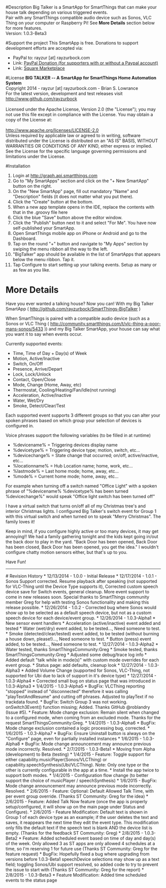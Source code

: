 #Description
Big Talker is a SmartApp for SmartThings that can make your house talk depending on various triggered events. <br />
Pair with any SmartThings compatible audio device such as Sonos, VLC Thing on your computer or Raspberry Pi!  See <b>More Details</b> section below for more features.<br />
Version: 1.0.3-Beta3 <br />

#Support the project
 This SmartApp is free. Donations to support development efforts are accepted via:
 * PayPal to: rayzur [at] rayzurbock.com
 * Link: <a href='https://www.paypal.com/cgi-bin/webscr?cmd=_s-xclick&hosted_button_id=WKB9N9MPUGTZS'>PayPal Donation (for supporters with or without a Paypal account)</a>
 * Link: <a href='https://squareup.com/market/brian-lowrance#category-a58f6ff3-7380-471b-8432-7e5881654e2c'>Square Marketplace</a>

#License
**BIG TALKER -- A SmartApp for SmartThings Home Automation System** <br />
Copyright 2014 - rayzur [at] rayzurbock.com - Brian S. Lowrance <br />
For the latest version, development and test releases visit http://www.github.com/rayzurbock <br />
<br />
Licensed under the Apache License, Version 2.0 (the "License"); you may not use this file except in compliance with the  License. You may obtain a copy of the License at: <br/>
<br />
http://www.apache.org/licenses/LICENSE-2.0 <br />
Unless required by applicable law or agreed to in writing, software distributed under the License is distributed on an "AS IS" BASIS, WITHOUT WARRANTIES OR CONDITIONS OF ANY KIND, either express or implied. See the License for the specific language governing permissions and limitations under the License. <br/>

#Installation
1. Login at <a href=http://graph.api.smartthings.com>http://graph.api.smartthings.com</a>
2. Go to "My SmartApps" section and click on the "+ New SmartApp" button on the right.
3. On the "New SmartApp" page, fill out mandatory "Name" and "Description" fields (it does not matter what you put there).
4. Click the "Create" button at the bottom.
5. When a new app template opens in the IDE, replace the contents with that in the .groovy file here
6. Click the blue "Save" button above the editor window.
7. Click the "Publish" button next to it and select "For Me". You have now self-published your SmartApp.
8. Open SmartThings mobile app on iPhone or Android and go to the Dashboard.
9. Tap on the round "+" button and navigate to "My Apps" section by swiping the menu ribbon all the way to the left.
10. "BigTalker" app should be available in the list of SmartApps that appears below the menu ribbon. Tap it.
11. Tap Configure to start setting up your talking events.  Setup as many or as few as you like.

# More Details
Have you ever wanted a talking house? Now you can! With my Big Talker SmartApp ( http://github.com/rayzurbock/SmartThings-BigTalker )

When SmartThings is paired with a compatible audio device (such as a Sonos or VLC Thing ( http://community.smartthings.com/t/vlc-thing-a-poor-mans-sonos/5433 )) and my Big Talker SmartApp, your house can say what you want it to say when events occur.

Currently supported events:

* Time, Time of Day + Day(s) of Week
* Motion, Active/Inactive
* Switch, On/Off
* Presence, Arrive/Depart
* Lock, Lock/Unlock
* Contact, Open/Close
* Mode, Change (Home, Away, etc)
* Thermostat, Cooling/Heating/Fan/Idle(not running)
* Acceleration, Active/Inactive
* Water, Wet/Dry
* Smoke, Detect/Clear/Test

Each supported event supports 3 different groups so that you can alter your spoken phrases based on which group your selection of devices is configured in.

Voice phrases support the following variables (to be filled in at runtime)

* %devicename% = Triggering devices display name
* %devicetype% = Triggering device type; motion, switch, etc...
* %devicechange% = State change that occurred; on/off, active/inactive, etc...
* %locationname% = Hub Location name; home, work, etc...
* %lastmode% = Last home mode; home, away, etc...
* %mode% = Current home mode; home, away, etc...

For example when turning off a switch named "Office Light" with a spoken phrase of "%devicename% %devicetype% has been turned %devicechange%" would speak "Office light switch has been turned off"

I have a virtual switch that turns on/off all of my Christmas tree's and interior Christmas lights. I configured Big Talker's switch event for Group 1 with this virtual switch and when turned on to speak "Merry Christmas". The family loves it!

Keep in mind, if you configure highly active or too many devices, it may get annoying!! We had a family gathering tonight and the kids kept going in/out the back door to play in the yard. "Back Door has been opened, Back Door has been closed, Back Door has been opened, you get the idea." I wouldn't configure chatty motion sensors either, but that's up to you.

Have Fun!

<hr>
# Revision History
*  12/13/2014 - 1.0.0 - Initial Release
*  12/17/2014 - 1.0.1 - Sonos Support corrected. Resume playback after speaking (not supported for VLC-Thing until the Device Type supports it), Corrected custom speech device save for Switch events, general cleanup.  More event support to come in new releases soon. Special thanks to SmartThings community member Greg for help with testing Sonos functionality and making this release possible.
*  12/26/2014 - 1.0.2 - Corrected bug where Sonos would show up to be selected as a default speech device, but not as a custom speech device for each device/event group.
*  12/26/2014 - 1.0.3-Alpha1
  * New sensor event handlers
    * Acceleration (active/inactive) event added and tested
    * Water (wet/dry) event added, to be tested..., Need someone to test.
    * Smoke (detected/clear/tested) event added, to be tested (without burning a house down, please!)..., Need someone to test.
    * Button (press) event added, to be tested..., Need someone to test.
*  12/27/2014 - 1.0.3-Alpha2
  * Water tested, thanks SmartThingsCommunity:Greg 
  * Smoke tested, thanks SmartThingsCommunity:Greg 
  * Adjusted some debug/trace log info
  * Added default "talk while in mode(s)" with custom mode overrides for each event group.
  * Status page: add defaults, cleanup look
*  12/27/2014 - 1.0.3-Alpha3
  *  Added Volume Change (supported for Sonos, VLC-Thing, not supported for Ubi due to lack of support in it's device type)
*  12/27/2014 - 1.0.3-Alpha4
  *  Corrected small bug on status page that was introduced in 1.0.3-Alpha3
*  1/4/2015 - 1.0.3-Alpha5
  *  BugFix: VLCThing reporting "stopped" instead of "disconnected" therefore it was calling "playTextAndResume" and cutting off phrases.  Adjusted to playText if no trackdata found.
  *  BugFix: Switch Group 3 was not working.  onSwitch3Event() function missing; Added.  Thanks GitHub @roblandry (Issue #5).
  *  Feature: Mode change exclusion: Remain silent when changed to a configured mode, when coming from an excluded mode.  Thanks for the request SmartThingsCommunity:Greg.
* 1/4/2015 - 1.0.3-Alpha6
  * BugFix: Mode change exclusion contained a logic processing bug, corrected.
* 1/6/2015 - 1.0.3-Alpha7
  * BugFix: Ensure Uninstall button is always on the "Configure" page, even for partially installed instances
* 1/6/2015 - 1.0.3-Alpha8
  * BugFix: Mode change announcement may announce previous mode incorrectly.  Resolved.
* 2/7/2015 - 1.0.3-Beta1
  * Moving from Alpha (development) to Beta (testing)
  * 1/4/2015 - Feature: Toggle support for either capability.musicPlayer(Sonos/VLCThing) or capability.speechSynthesis(Ubi/VLCThing).  Note: Only one type or the other is currently configurable in the app at a time.
    * Install the app twice to support both modes.
  * 1/4/2015 - Configuration flow change (to better support the choice of musicPlayer / speechSynthesis)
  * 1/6/2015 - BugFix: Mode change announcement may announce previous mode incorrectly.  Resolved.
  * 2/6/2015 - Feature: Optional: Default Allowed Talk Time, with per event group override. (Thanks ST Community: Greg for the idea)
  * 2/6/2015 - Feature: Added Talk Now feature (once the app is properly setup/configured, it will show up on the main page under Status and Configure).
  * 2/6/2015 - Feature Modification: Default text is shown in Group 1 of each device type as an example; if the user deletes the text and saves, it reappears the next time they edit the event type. This modification only fills the default text if the speech text is blank AND the device list is empty.  (Thanks for the feedback ST Community: Greg)
* 2/8/2015 - 1.0.3-Beta2
  * Feature: Added scheduled event based on time of day and day(s) of the week.  Only allowed 3 as ST apps are only allowed 4 schedules at a time, so I'm reserving 1 for future use (Thanks ST Community: Greg for the feature request)
  * BugFix: Hopefully fixed a bug where upgrading from versions before 1.0.3-Beta1 speechDevice selections may show up as a text field; toggling Sonos/Ubi support resolved, so added code to try to prevent the issue to start with (Thanks ST Community: Greg for the report)
* 2/8/2015 - 1.0.3-Beta3
  * Feature Modification: Added time scheduled events to the status page
